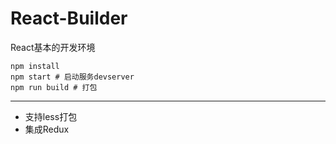# React-Builder
React基本的开发环境

```shell
npm install
npm start # 启动服务devserver
npm run build # 打包
```

---


* 支持less打包
* 集成Redux

